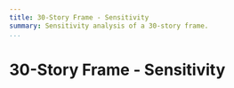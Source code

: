 ```yaml
---
title: 30-Story Frame - Sensitivity
summary: Sensitivity analysis of a 30-story frame.
...
```


# 30-Story Frame - Sensitivity

